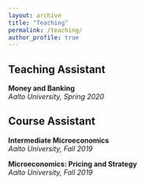 ```yaml
---
layout: archive
title: "Teaching"
permalink: /teaching/
author_profile: true
---
```


## Teaching Assistant

<p id="single-spaced">
<b>Money and Banking</b><br>
<em>Aalto University, Spring 2020</em><br>
</p>

## Course Assistant

<p id="single-spaced">
<b>Intermediate Microeconomics</b><br>
<em>Aalto University, Fall 2019</em><br>
</p>

<p id="single-spaced">
<b>Microeconomics: Pricing and Strategy</b><br>
<em>Aalto University, Fall 2019</em><br>
</p>